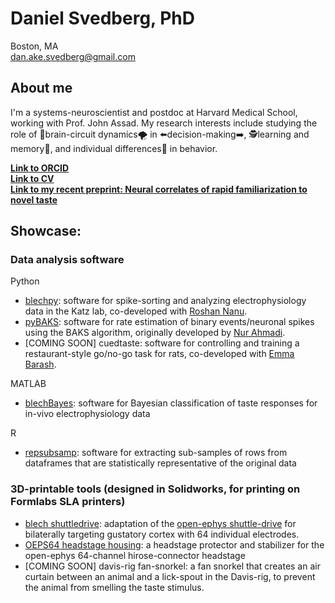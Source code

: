 # Daniel Svedberg, PhD <br>
Boston, MA <br>
dan.ake.svedberg@gmail.com <br>
## About me
I'm a systems-neuroscientist and postdoc at Harvard Medical School, working with Prof. John Assad. 
My research interests include studying the role of 🧠brain-circuit dynamics🌪 in ⬅️decision-making➡️,  🕵️learning and memory💾, and individual differences🧩 in behavior.

**[Link to ORCID](https://orcid.org/0000-0002-4605-9572)** <br>
**[Link to CV](https://github.com/danielsvedberg/danielsvedberg/blob/main/Curriculum%20Vitae.pdf)** <br>
**[Link to my recent preprint: Neural correlates of rapid familiarization to novel taste](https://www.biorxiv.org/content/10.1101/2024.05.08.593234v1)** <br>

## Showcase:
### Data analysis software
Python <br>
* [blechpy](https://github.com/danielsvedberg/blechpy): software for spike-sorting and analyzing electrophysiology data in the Katz lab, co-developed with [Roshan Nanu](https://github.com/nubs01). <br>
* [pyBAKS](https://github.com/danielsvedberg/pyBAKS): software for rate estimation of binary events/neuronal spikes using the BAKS algorithm, originally developed by [Nur Ahmadi](https://github.com/nurahmadi/BAKS). <br>
* [COMING SOON] cuedtaste: software for controlling and training a restaurant-style go/no-go task for rats, co-developed with [Emma Barash](https://github.com/emmalala123/lab_cuedtaste). 

MATLAB <br>
- [blechBayes](https://github.com/danielsvedberg/blechBayes): software for Bayesian classification of taste responses for in-vivo electrophysiology data

R <br>
- [repsubsamp](https://github.com/danielsvedberg/repsubsamp): software for extracting sub-samples of rows from dataframes that are statistically representative of the original data
 
### 3D-printable tools (designed in Solidworks, for printing on Formlabs SLA printers)
- [blech shuttledrive](https://github.com/danielsvedberg/blech_shuttledrive_mk6): adaptation of the [open-ephys shuttle-drive](https://github.com/open-ephys/shuttle-drive) for bilaterally targeting gustatory cortex with 64 individual electrodes. 
- [OEPS64 headstage housing](https://github.com/danielsvedberg/OEPS64_headstage_housing): a headstage protector and stabilizer for the open-ephys 64-channel hirose-connector headstage
- [COMING SOON] davis-rig fan-snorkel: a fan snorkel that creates an air curtain between an animal and a lick-spout in the Davis-rig, to prevent the animal from smelling the taste stimulus. 